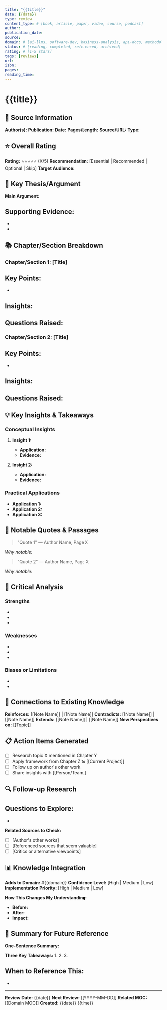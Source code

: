 ```yaml
---
title: "{{title}}"
date: {{date}}
type: review
content_type: # [book, article, paper, video, course, podcast]
author: 
publication_date: 
source: 
domain: # [ai-llms, software-dev, business-analysis, api-docs, methodology]
status: # [reading, completed, referenced, archived]
rating: # [1-5 stars]
tags: [reviews]
url: 
isbn: 
pages: 
reading_time: 
---
```


# {{title}}

## 📖 Source Information
**Author(s):** 
**Publication:** 
**Date:** 
**Pages/Length:** 
**Source/URL:** 
**Type:** 

## ⭐ Overall Rating
**Rating:** ⭐⭐⭐⭐⭐ (X/5)
**Recommendation:** [Essential | Recommended | Optional | Skip]
**Target Audience:** 

## 🎯 Key Thesis/Argument
**Main Argument:** 

**Supporting Evidence:** 
- 
- 
- 

## 📚 Chapter/Section Breakdown
### Chapter/Section 1: [Title]
**Key Points:**
- 
- 

**Insights:**
- 

**Questions Raised:**
- 

### Chapter/Section 2: [Title]
**Key Points:**
- 
- 

**Insights:**
- 

**Questions Raised:**
- 

## 💡 Key Insights & Takeaways
### Conceptual Insights
1. **Insight 1:** 
   - **Application:** 
   - **Evidence:** 

2. **Insight 2:** 
   - **Application:** 
   - **Evidence:** 

### Practical Applications
- **Application 1:** 
- **Application 2:** 
- **Application 3:** 

## 📝 Notable Quotes & Passages
> "Quote 1"
> — Author Name, Page X

*Why notable:* 

> "Quote 2"
> — Author Name, Page X

*Why notable:* 

## 🤔 Critical Analysis
### Strengths
- 
- 
- 

### Weaknesses
- 
- 
- 

### Biases or Limitations
- 
- 

## 🔗 Connections to Existing Knowledge
**Reinforces:** [[Note Name]] | [[Note Name]]
**Contradicts:** [[Note Name]] | [[Note Name]]
**Extends:** [[Note Name]] | [[Note Name]]
**New Perspectives on:** [[Topic]]

## 📋 Action Items Generated
- [ ] Research topic X mentioned in Chapter Y
- [ ] Apply framework from Chapter Z to [[Current Project]]
- [ ] Follow up on author's other work
- [ ] Share insights with [[Person/Team]]

## 🔍 Follow-up Research
**Questions to Explore:**
- 
- 

**Related Sources to Check:**
- [ ] [Author's other works]
- [ ] [Referenced sources that seem valuable]
- [ ] [Critics or alternative viewpoints]

## 📊 Knowledge Integration
**Adds to Domain:** #{{domain}}
**Confidence Level:** [High | Medium | Low]
**Implementation Priority:** [High | Medium | Low]

**How This Changes My Understanding:**
- **Before:** 
- **After:** 
- **Impact:** 

## 🎯 Summary for Future Reference
**One-Sentence Summary:** 

**Three Key Takeaways:**
1. 
2. 
3. 

**When to Reference This:**
- 
- 

---
**Review Date:** {{date}}
**Next Review:** [[YYYY-MM-DD]]
**Related MOC:** [[Domain MOC]]
**Created:** {{date}} {{time}}